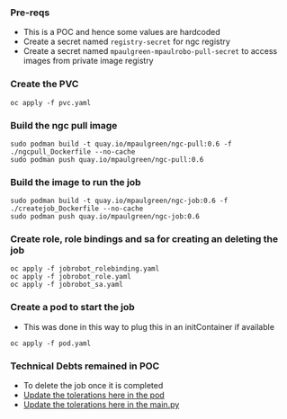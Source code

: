 ### Pre-reqs
- This is a POC and hence some values are hardcoded
- Create a secret named `registry-secret` for ngc registry
- Create a secret named `mpaulgreen-mpaulrobo-pull-secret` to access images from private image registry
    
### Create the PVC
```
oc apply -f pvc.yaml
```
### Build the ngc pull image
```
sudo podman build -t quay.io/mpaulgreen/ngc-pull:0.6 -f ./ngcpull_Dockerfile --no-cache
sudo podman push quay.io/mpaulgreen/ngc-pull:0.6
```

### Build the image to run the job
```
sudo podman build -t quay.io/mpaulgreen/ngc-job:0.6 -f ./createjob_Dockerfile --no-cache
sudo podman push quay.io/mpaulgreen/ngc-job:0.6
```

### Create role, role bindings and sa for creating an deleting the job
```
oc apply -f jobrobot_rolebinding.yaml
oc apply -f jobrobot_role.yaml
oc apply -f jobrobot_sa.yaml
```


### Create a pod to start the job 
- This was done in this way to plug this in an initContainer if available
```
oc apply -f pod.yaml
```

### Technical Debts remained in POC
- To delete the job once it is completed
- [Update the tolerations here in the pod](https://github.com/mpaulgreen/nvidia-kserve-poc/blob/main/nim-runtime-published/a100/pvc-mount/build-job/pod.yaml#L38-L44)
- [Update the tolerations here in the main.py](https://github.com/mpaulgreen/nvidia-kserve-poc/blob/main/nim-runtime-published/a100/pvc-mount/build-job/main.py#L75-L84)

